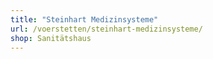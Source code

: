 ```yaml
---
title: "Steinhart Medizinsysteme"
url: /voerstetten/steinhart-medizinsysteme/
shop: Sanitätshaus
---
```

